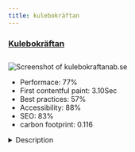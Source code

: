 ```yaml
---
title: kulebokräftan
---
```


<div style="height: 3rem">
  <a href="http://kulebokraftanab.se/"><h3>Kulebokräftan</h3></a>
</div>
<img loading="lazy" src="/images/thumbs/kulebokraftanab.se.jpg" alt="Screenshot of kulebokraftanab.se" />
<ul>
  <li>Performace: 77%</li>
  <li>
    First contentful paint:
    3.10Sec
  </li>
  <li>Best practices: 57%</li>
  <li>Accessibility: 88%</li>
  <li>SEO: 83%</li>
  <li>carbon footprint: 0.116</li>
</ul>
<details>
  <summary>Description</summary>
  <p>Kulebokräftan AB in Torsås in Småland founded in 1989 is the largest cultivation of the popular, original crayfish. The movement is driven by Petter Jansson who live in the village Kulebo with his family.

When production is in full swing, they produce approximately 200,000 juveniles in 62 larvae ponds and a large amount of semi-major way crayfish and adult consumption crayfish. Together with the founder of Kulebokräftan AB, Staffan Axelsson, they managed to turn the old family farm into a paradise for river crab's survival. The water in the ponds is clean and healthy and so rich in oxygen as crayfish requires. The facility is approved health of fish health and inspected every year.Joomla version: 3.9.5
Template: Hydrogen on Gantry 5 framework by RocketTheme
Modules used: Gantry 5 Particle, Slideshow CK, sigplus
Made by Orangia AB; https://orangia.se</p>
</details>


